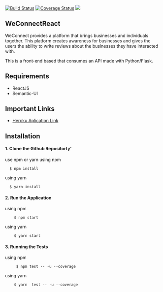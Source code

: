 [![Build Status](https://travis-ci.org/kevinbett/Weconnect4.svg?branch=feature)](https://travis-ci.org/kevinbett/Weconnect4)
[![Coverage Status](https://coveralls.io/repos/github/kevinbett/Weconnect4/badge.svg?branch=feature)](https://coveralls.io/github/kevinbett/Weconnect4?branch=feature)
<a href="https://codeclimate.com/github/kevinbett/Weconnect4/maintainability"><img src="https://api.codeclimate.com/v1/badges/0c93b4f39867509906d7/maintainability" /></a>

## WeConnectReact 

WeConnect provides a platform that brings businesses and individuals together. This platform creates awareness for businesses and gives the users the ability to write reviews about the businesses they have interacted with.

This is a front-end based that consumes an API made with Python/Flask.
## Requirements

* ReactJS
* Semantic-UI

## Important Links

* [Heroku Aplication Link](https://bettweconnectreact.herokuapp.com/)


## Installation

#### 1. Clone the Github Repositorty'

use npm or yarn
  using npm

         
      $ npm install
       
   
   using yarn
   
     
      $ yarn install
  

#### 2. Run the Application

  using npm

       
        $ npm start
       
   
  using yarn
   
        
        $ yarn start
    
#### 3. Running the Tests

  using npm

       
         $ npm test -- -u --coverage
       
   
  using yarn
   
        
        $ yarn  test -- -u --coverage
